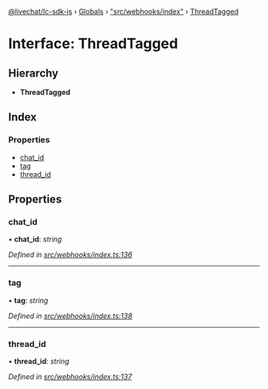 [@livechat/lc-sdk-js](../README.md) › [Globals](../globals.md) › ["src/webhooks/index"](../modules/_src_webhooks_index_.md) › [ThreadTagged](_src_webhooks_index_.threadtagged.md)

# Interface: ThreadTagged

## Hierarchy

* **ThreadTagged**

## Index

### Properties

* [chat_id](_src_webhooks_index_.threadtagged.md#chat_id)
* [tag](_src_webhooks_index_.threadtagged.md#tag)
* [thread_id](_src_webhooks_index_.threadtagged.md#thread_id)

## Properties

###  chat_id

• **chat_id**: *string*

*Defined in [src/webhooks/index.ts:136](https://github.com/livechat/lc-sdk-js/blob/aff69b2/src/webhooks/index.ts#L136)*

___

###  tag

• **tag**: *string*

*Defined in [src/webhooks/index.ts:138](https://github.com/livechat/lc-sdk-js/blob/aff69b2/src/webhooks/index.ts#L138)*

___

###  thread_id

• **thread_id**: *string*

*Defined in [src/webhooks/index.ts:137](https://github.com/livechat/lc-sdk-js/blob/aff69b2/src/webhooks/index.ts#L137)*
